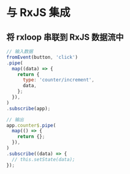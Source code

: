# 与 RxJS 集成

## 将 rxloop 串联到 RxJS 数据流中
```javascript
// 输入数据
fromEvent(button, 'click')
.pipe(
  map((data) => {
    return {
      type: 'counter/increment',
      data,
    };
  }),
)
.subscribe(app);

// 输出
app.counter$.pipe(
  map(() => {
    return {};
  }),
)
.subscribe((data) => {
  // this.setState(data);  
});
```